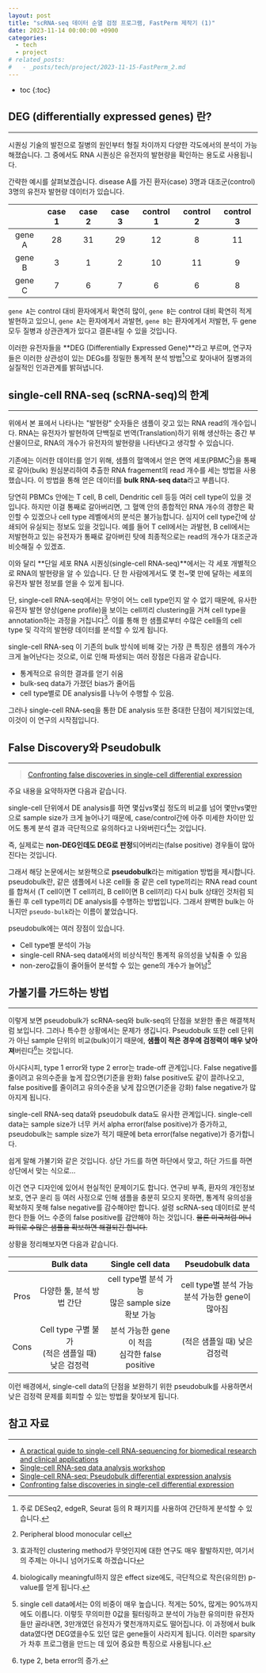 ```yaml
---
layout: post
title: "scRNA-seq 데이터 순열 검정 프로그램, FastPerm 제작기 (1)"
date: 2023-11-14 00:00:00 +0900
categories:
  - tech
  - project
# related_posts:
#   - _posts/tech/project/2023-11-15-FastPerm_2.md
---
```


* toc
{:toc}

## DEG (differentially expressed genes) 란?
---

시퀀싱 기술의 발전으로 질병의 원인부터 형질 차이까지 다양한 각도에서의 분석이 가능해졌습니다. 
그 중에서도 RNA 시퀀싱은 유전자의 발현량을 확인하는 용도로 사용됩니다.

간략한 예시를 살펴보겠습니다.
disease A를 가진 환자(case) 3명과 대조군(control) 3명의 유전자 발현량 데이터가 있습니다.


|        | case 1 | case 2 | case 3 | control 1 | control 2 | control 3 |
| :----: | :----: | :----: | :----: | :-------: | :-------: | :-------: |
| gene A |   28   |   31   |   29   |    12     |     8     |    11     |
| gene B |   3    |   1    |   2    |    10     |    11     |   9   |
| gene C |   7    |   6    |   7    |     6     |     6     |     8     |


`gene A`는 control 대비 환자에게서 확연히 많이, `gene B`는 control 대비 확연히 적게 발현하고 있으니, `gene A`는 환자에게서 과발현, `gene B`는 환자에게서 저발현, 두 gene 모두 질병과 상관관계가 있다고 결론내릴 수 있을 것입니다. 

이러한 유전자들을 **DEG (Differentially Expressed Gene)**라고 부르며, 연구자들은 이러한 상관성이 있는 DEGs를 정밀한 통계적 분석 방법[^1]으로 찾아내어 질병과의 실질적인 인과관계를 밝혀냅니다.


[^1]:주로 DESeq2, edgeR, Seurat 등의 R 패키지를 사용하여 간단하게 분석할 수 있습니다.





## single-cell RNA-seq (scRNA-seq)의 한계
---

위에서 본 표에서 나타나는 "발현량" 숫자들은 샘플이 갖고 있는 RNA read의 개수입니다.
RNA는 유전자가 발현하여 단백질로 번역(Translation)하기 위해 생산하는 중간 부산물이므로, RNA의 개수가 유전자의 발현량을 나타낸다고 생각할 수 있습니다. 

기존에는 이러한 데이터를 얻기 위해, 샘플의 혈액에서 얻은 면역 세포(PBMC[^2])을 통째로 갈아(bulk) 원심분리하여 추출한 RNA fragement의 read 개수를 세는 방법을 사용했습니다.
이 방법을 통해 얻은 데이터를 **bulk RNA-seq data**라고 부릅니다. 

당연히 PBMCs 안에는 T cell, B cell, Dendritic cell 등등 여러 cell type이 있을 것입니다. 하지만 이걸 통째로 갈아버리면, 그 혈액 안의 종합적인 RNA 개수의 경향은 확인할 수 있겠으나 cell type 레벨에서의 분석은 불가능합니다.
심지어 cell type간에 상쇄되어 유실되는 정보도 있을 것입니다.  예를 들어 T cell에서는 과발현, B cell에서는 저발현하고 있는 유전자가 통째로 갈아버린 탓에 최종적으로는 read의 개수가 대조군과 비슷해질 수 있겠죠.

이와 달리 **단일 세포 RNA 시퀀싱(single-cell RNA-seq)**에서는 각 세포 개별적으로 RNA의 발현량을 알 수 있습니다. 단 한 사람에게서도 몇 천~몇 만에 달하는 세포의 유전자 발현 정보를 얻을 수 있게 됩니다.

단, single-cell RNA-seq에서는 무엇이 어느 cell type인지 알 수 없기 때문에, 유사한 유전자 발현 양상(gene profile)을 보이는 cell끼리 clustering을 거쳐 cell type을 annotation하는 과정을 거칩니다[^3]. 이를 통해 한 샘플로부터 수많은 cell들의 cell type 및 각각의 발현량 데이터를 분석할 수 있게 됩니다.

single-cell RNA-seq 이 기존의 bulk 방식에 비해 갖는 가장 큰 특징은 샘플의 개수가 크게 늘어난다는 것으로, 이로 인해 파생되는 여러 장점은 다음과 같습니다.
- 통계적으로 유의한 결과를 얻기 쉬움
- bulk-seq data가 가졌던 bias가 줄어듬
- cell type별로 DE analysis를 나누어 수행할 수 있음.

그러나 single-cell RNA-seq을 통한 DE analysis 또한 중대한 단점이 제기되었는데, 이것이 이 연구의 시작점입니다. 

[^2]:Peripheral blood monocular cell
[^3]:효과적인 clustering method가 무엇인지에 대한 연구도 매우 활발하지만, 여기서의 주제는 아니니 넘어가도록 하겠습니다



## False Discovery와 Pseudobulk
---

> [Confronting false discoveries in single-cell differential expression](https://www.nature.com/articles/s41467-021-25960-2) 

주요 내용을 요약하자면 다음과 같습니다.

single-cell 단위에서 DE analysis를 하면 몇십vs몇십 정도의 비교를 넘어 몇만vs몇만으로 sample size가 크게 늘어나기 때문에, case/control간에 아주 미세한 차이만 있어도 통계 분석 결과 극단적으로 유의하다고 나와버린다[^4]는 것입니다.

즉, 실제로는 **non-DEG인데도 DEG로 판정**되어버리는(false positive) 경우들이 많아진다는 것입니다.

그래서 해당 논문에서는 보완책으로 **pseudobulk**라는 mitigation 방법을 제시합니다. 
pseudobulk란, 같은 샘플에서 나온 cell들 중 같은 cell type끼리는 RNA read count를 합쳐서 (T cell이면 T cell끼리, B cell이면 B cell끼리) 다시 bulk 상태인 것처럼 되돌린 후 cell type끼리 DE analysis를 수행하는 방법입니다. 
그래서 완벽한 bulk는 아니지만 `pseudo-bulk`라는 이름이 붙었습니다. 

pseudobulk에는 여러 장점이 있습니다.
- Cell type별 분석이 가능
- single-cell RNA-seq data에서의 비상식적인 통계적 유의성을 낮춰줄 수 있음
- non-zero값들이 줄어들어 분석할 수 있는 gene의 개수가 늘어남[^5]

[^4]:biologically meaningful하지 않은 effect size에도, 극단적으로 작은(유의한) p-value를 얻게 됩니다. 

[^5]:single cell data에서는 0의 비중이 매우 높습니다. 적게는 50%, 많게는 90%까지에도 이릅니다. 이렇듯 무의미한 0값을 필터링하고 분석이 가능한 유의미한 유전자들만 골라내면, 3만개였던 유전자가 몇천개까지로도 떨어집니다. 이 과정에서 bulk data였다면 DEG였을수도 있던 많은 gene들이 사라지게 됩니다. 이러한 sparsity가 차후 프로그램을 만드는 데 있어 중요한 특징으로 사용됩니다.








## 가불기를 가드하는 방법
---

이렇게 보면 pseudobulk가 scRNA-seq와 bulk-seq의 단점을 보완한 좋은 해결책처럼 보입니다. 그러나 특수한 상황에서는 문제가 생깁니다. Pseudobulk 또한 cell 단위가 아닌 sample 단위의 비교(bulk)이기 때문에, **샘플이 적은 경우에 검정력이 매우 낮아져**버린다[^6]는 것입니다.

아시다시피, type 1 error와 type 2 error는 trade-off 관계입니다. False negative를 줄이려고 유의수준을 높게 잡으면(기준을 완화) false positive도 같이 끌려나오고, false positive를 줄이려고 유의수준을 낮게 잡으면(기준을 강화) false negative가 많아지게 됩니다.

single-cell RNA-seq data와 pseudobulk data도 유사한 관계입니다. single-cell data는 sample size가 너무 커서 alpha error(false positive)가 증가하고, pseudobulk는 sample size가 적기 때문에 beta error(false negative)가 증가합니다. 

쉽게 말해 가불기와 같은 것입니다. 상단 가드를 하면 하단에서 맞고, 하단 가드를 하면 상단에서 맞는 식으로...

이건 연구 디자인에 있어서 현실적인 문제이기도 합니다. 연구비 부족, 환자의 개인정보 보호, 연구 윤리 등 여러 사정으로 인해 샘플을 충분히 모으지 못하면, 통계적 유의성을 확보하지 못해 false negative를 감수해야만 합니다. 설령 scRNA-seq 데이터로 분석한다 한들 어느 수준의 false positive를 감안해야 하는 것입니다. ~~물론 미국처럼 머니 파워로 수많은 샘플을 확보하면 해결되긴 합니다.~~


상황을 정리해보자면 다음과 같습니다.


|      |              Bulk data               |             Single cell data             |           Pseudobulk data            |
| :--: | :----------------------------------: | :--------------------------------------: | :----------------------------------: |
| Pros |           다양한 툴, 분석 방법 간단            | cell type별 분석 가능<br>많은 sample size 확보 가능 | cell type별 분석 가능<br>분석 가능한 gene이 많아짐 |
| Cons | Cell type 구별 불가<br>(적은 샘플일 때) 낮은 검정력 |  분석 가능한 gene이 적음<br>심각한 false positive   |          (적은 샘플일 때) 낮은 검정력           |


이런 배경에서, single-cell data의 단점을 보완하기 위한 pseudobulk를 사용하면서 낮은 검정력 문제를 회피할 수 있는 방법을 찾아보게 됩니다. 


[^6]:type 2, beta error의 증가.











## 참고 자료
---
- [A practical guide to single-cell RNA-sequencing for biomedical research and clinical applications](https://genomemedicine.biomedcentral.com/articles/10.1186/s13073-017-0467-4)
- [Single-cell RNA-seq data analysis workshop](https://hbctraining.github.io/scRNA-seq_online/schedule/links-to-lessons.html)
- [Single-cell RNA-seq: Pseudobulk differential expression analysis](https://hbctraining.github.io/scRNA-seq_online/lessons/pseudobulk_DESeq2_scrnaseq.html)
- [Confronting false discoveries in single-cell differential expression](https://www.nature.com/articles/s41467-021-25960-2)